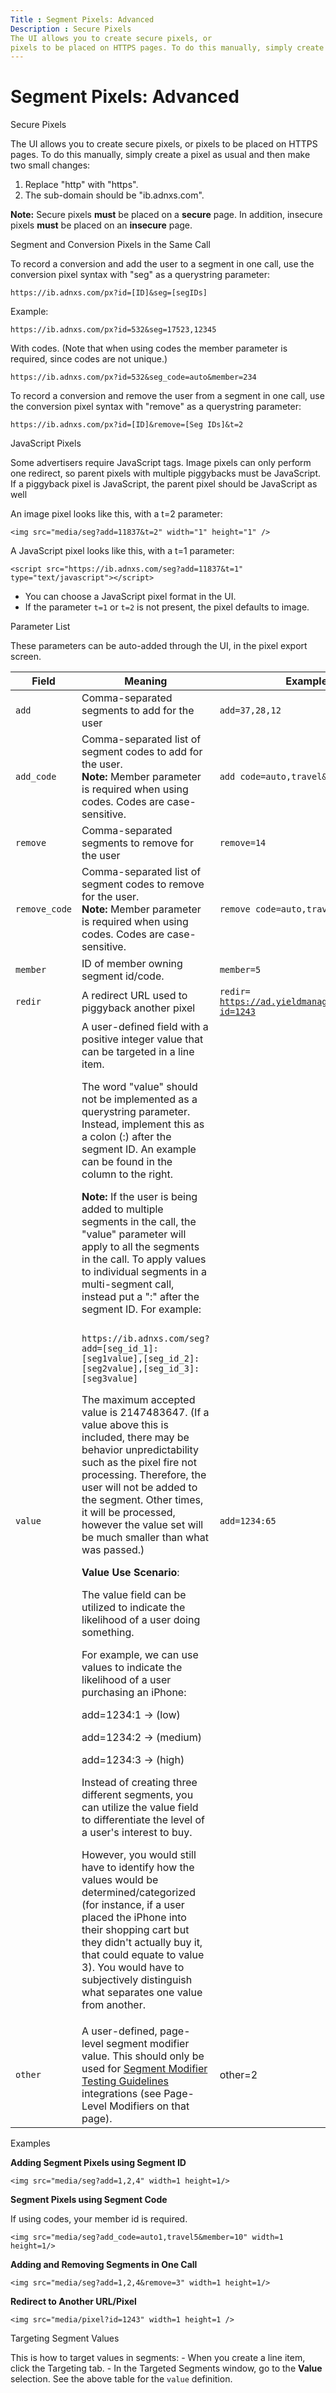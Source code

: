 ```yaml
---
Title : Segment Pixels: Advanced
Description : Secure Pixels
The UI allows you to create secure pixels, or
pixels to be placed on HTTPS pages. To do this manually, simply create a
---
```



# Segment Pixels: Advanced



Secure Pixels

The UI allows you to create secure pixels, or
pixels to be placed on HTTPS pages. To do this manually, simply create a
pixel as usual and then make two small changes:

1.  Replace "http" with "https".
2.  The sub-domain should be "ib.adnxs.com".



<b>Note:</b> Secure pixels **must** be placed
on a **secure** page. In addition, insecure pixels **must** be placed on
an **insecure** page.



Segment and Conversion Pixels in the Same Call

To record a conversion and add the user to a segment in one call, use
the conversion pixel syntax with "seg" as a querystring parameter:

``` pre
https://ib.adnxs.com/px?id=[ID]&seg=[segIDs] 
```

Example:

``` pre
https://ib.adnxs.com/px?id=532&seg=17523,12345 
```

With codes. (Note that when using codes the member parameter is
required, since codes are not unique.)

``` pre
https://ib.adnxs.com/px?id=532&seg_code=auto&member=234 
```

To record a conversion and remove the user from a segment in one call,
use the conversion pixel syntax with "remove" as a querystring
parameter:

``` pre
https://ib.adnxs.com/px?id=[ID]&remove=[Seg IDs]&t=2 
```

JavaScript Pixels

Some advertisers require JavaScript tags. Image pixels can only perform
one redirect, so parent pixels with multiple piggybacks must be
JavaScript. If a piggyback pixel is JavaScript, the parent pixel should
be JavaScript as well

An image pixel looks like this, with a t=2 parameter:

``` pre
<img src="media/seg?add=11837&t=2" width="1" height="1" /> 
```

A JavaScript pixel looks like this, with a t=1 parameter:

``` pre
<script src="https://ib.adnxs.com/seg?add=11837&t=1" type="text/javascript"></script> 
```

- You can choose a JavaScript pixel format in the
  UI.
- If the parameter `t=1` or `t=2` is not present, the pixel defaults to
  image.

Parameter List

These parameters can be auto-added through the
UI, in the pixel export screen.

<table class="table">
<thead class="thead">
<tr class="header row">
<th id="ID-00005312__entry__1" class="entry">Field</th>
<th id="ID-00005312__entry__2" class="entry">Meaning</th>
<th id="ID-00005312__entry__3" class="entry">Example</th>
</tr>
</thead>
<tbody class="tbody">
<tr class="odd row">
<td class="entry" headers="ID-00005312__entry__1"><code
class="ph codeph">add</code></td>
<td class="entry" headers="ID-00005312__entry__2">Comma-separated
segments to add for the user</td>
<td class="entry" headers="ID-00005312__entry__3"><pre
class="pre codeblock"><code>add=37,28,12</code></pre></td>
</tr>
<tr class="even row">
<td class="entry" headers="ID-00005312__entry__1"><code
class="ph codeph">add_code</code></td>
<td class="entry" headers="ID-00005312__entry__2">Comma-separated list
of segment codes to add for the user.
<div class="note note_note">
<b>Note:</b> Member parameter is required when
using codes. Codes are case-sensitive.
</td>
<td class="entry" headers="ID-00005312__entry__3"><pre
class="pre codeblock"><code>add_code=auto,travel&amp;member=3</code></pre></td>
</tr>
<tr class="odd row">
<td class="entry" headers="ID-00005312__entry__1"><code
class="ph codeph">remove</code></td>
<td class="entry" headers="ID-00005312__entry__2">Comma-separated
segments to remove for the user</td>
<td class="entry" headers="ID-00005312__entry__3"><pre
class="pre codeblock"><code>remove=14</code></pre></td>
</tr>
<tr class="even row">
<td class="entry" headers="ID-00005312__entry__1"><code
class="ph codeph">remove_code</code></td>
<td class="entry" headers="ID-00005312__entry__2">Comma-separated list
of segment codes to remove for the user.
<div class="note note_note">
<b>Note:</b> Member parameter is required when
using codes. Codes are case-sensitive.
</td>
<td class="entry" headers="ID-00005312__entry__3"><pre
class="pre codeblock"><code>remove_code=auto,travel&amp;member=3</code></pre></td>
</tr>
<tr class="odd row">
<td class="entry" headers="ID-00005312__entry__1"><code
class="ph codeph">member</code></td>
<td class="entry" headers="ID-00005312__entry__2">ID of member owning
segment id/code.</td>
<td class="entry" headers="ID-00005312__entry__3"><pre
class="pre codeblock"><code>member=5</code></pre></td>
</tr>
<tr class="even row">
<td class="entry" headers="ID-00005312__entry__1"><code
class="ph codeph">redir</code></td>
<td class="entry" headers="ID-00005312__entry__2">A redirect URL used to
piggyback another pixel</td>
<td class="entry" headers="ID-00005312__entry__3"><code
class="ph codeph">redir=</code> <a
href="https://ad.yieldmanager.com/pixel?id=1243" class="xref"
target="_blank"><code
class="ph codeph">https://ad.yieldmanager.com/pixel?id=1243</code></a></td>
</tr>
<tr class="odd row">
<td class="entry" headers="ID-00005312__entry__1"><code
class="ph codeph">value</code></td>
<td class="entry" headers="ID-00005312__entry__2">A user-defined field
with a positive integer value that can be targeted in a <span
class="ph">line item.
<p>The word "value" should not be implemented as a querystring
parameter. Instead, implement this as a colon (:) after the segment ID.
An example can be found in the column to the right.</p>
<div class="note note_note">
<b>Note:</b> If the user is being added to
multiple segments in the call, the "value" parameter will apply to all
the segments in the call. To apply values to individual segments in a
multi-segment call, instead put a ":" after the segment ID. For example:
<pre class="pre codeblock"><code> https://ib.adnxs.com/seg?add=[seg_id_1]:[seg1value],[seg_id_2]:[seg2value],[seg_id_3]:[seg3value] </code></pre>
<p>The maximum accepted value is 2147483647. (If a value above this is
included, there may be behavior unpredictability such as the pixel fire
not processing. Therefore, the user will not be added to the segment.
Other times, it will be processed, however the value set will be much
smaller than what was passed.)</p>

<p><strong>Value Use Scenario</strong>:</p>
<p>The value field can be utilized to indicate the likelihood of a user
doing something.</p>
<p>For example, we can use values to indicate the likelihood of a user
purchasing an iPhone:</p>
<p>add=1234:1 -&gt; (low)</p>
<p>add=1234:2 -&gt; (medium)</p>
<p>add=1234:3 -&gt; (high)</p>
<p>Instead of creating three different segments, you can utilize the
value field to differentiate the level of a user's interest to buy.</p>
<p>However, you would still have to identify how the values would be
determined/categorized (for instance, if a user placed the iPhone into
their shopping cart but they didn't actually buy it, that could equate
to value 3). You would have to subjectively distinguish what separates
one value from another.</p></td>
<td class="entry" headers="ID-00005312__entry__3"><pre
class="pre codeblock"><code>add=1234:65</code></pre></td>
</tr>
<tr class="even row">
<td class="entry" headers="ID-00005312__entry__1"><code
class="ph codeph">other</code></td>
<td class="entry" headers="ID-00005312__entry__2">A user-defined,
page-level segment modifier value. This should only be used for <a
href="segment-modifier-testing-guidelines.md" class="xref">Segment
Modifier Testing Guidelines</a> integrations (see Page-Level Modifiers
on that page).</td>
<td class="entry" headers="ID-00005312__entry__3">other=2</td>
</tr>
</tbody>
</table>

Examples

**Adding Segment Pixels using Segment ID**

``` pre
<img src="media/seg?add=1,2,4" width=1 height=1/> 
```

**Segment Pixels using Segment Code**

If using codes, your member id is required.

``` pre
<img src="media/seg?add_code=auto1,travel5&member=10" width=1 height=1/> 
```

**Adding and Removing Segments in One Call**

``` pre
<img src="media/seg?add=1,2,4&remove=3" width=1 height=1/> 
```

**Redirect to Another URL/Pixel**

``` pre
<img src="media/pixel?id=1243" width=1 height=1 /> 
```

Targeting Segment Values

This is how to target values in segments: - When you create a
line item, click the
Targeting tab. - In the
Targeted Segments window, go to
the **Value** selection. See the above table for the `value` definition.




